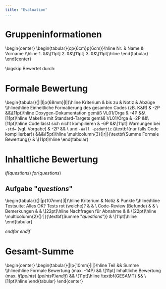 ```yaml
---
title: "Evaluation"
...
```





# Gruppeninformationen

\begin{center}
\begin{tabular}{cp{6cm}p{6cm}}\hline
    Nr. & Name & Vorname \\\hline
    1.  &&\\[11pt]
    2.  &&\\[11pt]
    3.  &&\\[11pt]\hline
\end{tabular}
\end{center}

\bigskip
Bewertet durch: 




# Formale Bewertung

\begin{tabular}{|l|l|p{68mm}|l|}\hline
    Kriterium & bis zu & Notiz & Abzüge \\\hline\hline
    Einheitliche Formatierung des gesamten Codes (zB. K\&R) & -2P &&\\[11pt]\hline
    Doxygen-Dokumentation gemäß VL01/Orga & -4P &&\\[11pt]\hline
    Makefile mit Standard-Targets gemäß VL01/Orga & -2P &&\\[11pt]\hline
    Code lässt sich nicht kompilieren & -6P &&\\[11pt]
    Warnungen bei `-std=` (vgl. Vorgabe) & -2P && \\
    und `-Wall -pedantic` (\textbf{nur falls Code kompilierbar}) &&&\\[5pt]\hline
    \multicolumn{3}{|r|}{\textbf{Summe Formale Bewertung}} & \\[11pt]\hline
\end{tabular}




# Inhaltliche Bewertung

$if(questions)$
$for(questions)$

##  Aufgabe "$questions$"

\begin{tabular}{|l|p{107mm}|l|}\hline
    Kriterium & Notiz & Punkte \\\hline\hline
    Testsuite: Alles OK? Tests rot (welche)? & & \\
    Code-Review (Befunde) & & \\
    Bemerkungen & & \\[22pt]\hline
    Nachfragen für Abnahme & & \\[22pt]\hline
    \multicolumn{2}{|r|}{\textbf{Summe "$questions$"}} & \\[11pt]\hline
\end{tabular}

$endfor$
$endif$




# Gesamt-Summe

\begin{center}
\begin{tabular}{|lp{10mm}|l|}\hline
    Teil && Summe \\\hline\hline
    Formale Bewertung (max. -14P) && \\[11pt]
    Inhaltliche Bewertung (max. $if(points)$ ($points$P)$endif$) && \\[11pt]\hline
    \textbf{GESAMT} && \\[11pt]\hline
\end{tabular}
\end{center}






